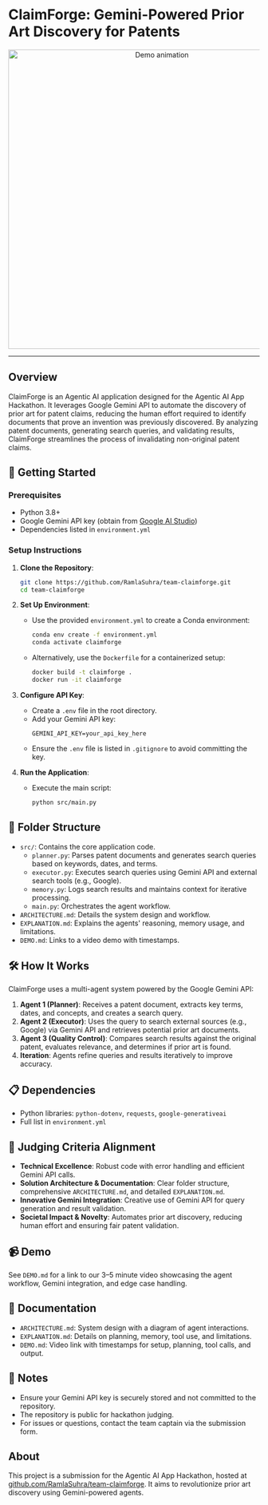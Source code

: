 # ClaimForge: Gemini-Powered Prior Art Discovery for Patents

<p align="center">
  <img src="images/claimforge.gif" alt="Demo animation" height="600"/>
</p>

---

## Overview
ClaimForge is an Agentic AI application designed for the Agentic AI App Hackathon. It leverages Google Gemini API to automate the discovery of prior art for patent claims, reducing the human effort required to identify documents that prove an invention was previously discovered. By analyzing patent documents, generating search queries, and validating results, ClaimForge streamlines the process of invalidating non-original patent claims.

## 🚀 Getting Started

### Prerequisites
- Python 3.8+
- Google Gemini API key (obtain from [Google AI Studio](https://aistudio.google.com/))
- Dependencies listed in `environment.yml`

### Setup Instructions
1. **Clone the Repository**:
   ```bash
   git clone https://github.com/RamlaSuhra/team-claimforge.git
   cd team-claimforge
   ```

2. **Set Up Environment**:
   - Use the provided `environment.yml` to create a Conda environment:
     ```bash
     conda env create -f environment.yml
     conda activate claimforge
     ```
   - Alternatively, use the `Dockerfile` for a containerized setup:
     ```bash
     docker build -t claimforge .
     docker run -it claimforge
     ```

3. **Configure API Key**:
   - Create a `.env` file in the root directory.
   - Add your Gemini API key:
     ```plaintext
     GEMINI_API_KEY=your_api_key_here
     ```
   - Ensure the `.env` file is listed in `.gitignore` to avoid committing the key.

4. **Run the Application**:
   - Execute the main script:
     ```bash
     python src/main.py
     ```

## 📂 Folder Structure
- `src/`: Contains the core application code.
  - `planner.py`: Parses patent documents and generates search queries based on keywords, dates, and terms.
  - `executor.py`: Executes search queries using Gemini API and external search tools (e.g., Google).
  - `memory.py`: Logs search results and maintains context for iterative processing.
  - `main.py`: Orchestrates the agent workflow.
- `ARCHITECTURE.md`: Details the system design and workflow.
- `EXPLANATION.md`: Explains the agents' reasoning, memory usage, and limitations.
- `DEMO.md`: Links to a video demo with timestamps.

## 🛠️ How It Works
ClaimForge uses a multi-agent system powered by the Google Gemini API:
1. **Agent 1 (Planner)**: Receives a patent document, extracts key terms, dates, and concepts, and creates a search query.
2. **Agent 2 (Executor)**: Uses the query to search external sources (e.g., Google) via Gemini API and retrieves potential prior art documents.
3. **Agent 3 (Quality Control)**: Compares search results against the original patent, evaluates relevance, and determines if prior art is found.
4. **Iteration**: Agents refine queries and results iteratively to improve accuracy.

## 📋 Dependencies
- Python libraries: `python-dotenv`, `requests`, `google-generativeai`
- Full list in `environment.yml`

## 🏅 Judging Criteria Alignment
- **Technical Excellence**: Robust code with error handling and efficient Gemini API calls.
- **Solution Architecture & Documentation**: Clear folder structure, comprehensive `ARCHITECTURE.md`, and detailed `EXPLANATION.md`.
- **Innovative Gemini Integration**: Creative use of Gemini API for query generation and result validation.
- **Societal Impact & Novelty**: Automates prior art discovery, reducing human effort and ensuring fair patent validation.

## 📹 Demo
See `DEMO.md` for a link to our 3–5 minute video showcasing the agent workflow, Gemini integration, and edge case handling.

## 📝 Documentation
- `ARCHITECTURE.md`: System design with a diagram of agent interactions.
- `EXPLANATION.md`: Details on planning, memory, tool use, and limitations.
- `DEMO.md`: Video link with timestamps for setup, planning, tool calls, and output.

## 📌 Notes
- Ensure your Gemini API key is securely stored and not committed to the repository.
- The repository is public for hackathon judging.
- For issues or questions, contact the team captain via the submission form.

## About
This project is a submission for the Agentic AI App Hackathon, hosted at [github.com/RamlaSuhra/team-claimforge](https://github.com/RamlaSuhra/team-claimforge). It aims to revolutionize prior art discovery using Gemini-powered agents.
